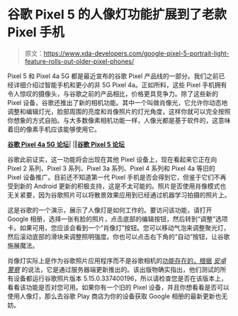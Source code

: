 # 谷歌 Pixel 5 的人像灯功能扩展到了老款 Pixel 手机

> 原文：<https://www.xda-developers.com/google-pixel-5-portrait-light-feature-rolls-out-older-pixel-phones/>

Pixel 5 和 Pixel 4a 5G 都是最近宣布的谷歌 Pixel 产品线的一部分。我们之前已经详细介绍过智能手机和更小的非 5G Pixel 4a。正如所料，这些 Pixel 手机拥有令人惊叹的摄像头，与谷歌之前的产品相比，价格更具竞争力。除了这些新的 Pixel 设备，谷歌还推出了新的相机功能。其中一个叫做肖像光，它允许你动态地调整和编辑灯光，脸部周围的亮度和肖像照片的灯光角度，这样你就可以完全按照你想象的方式自拍。与大多数像素相机功能一样，人像光都是基于软件的，这意味着旧的像素手机应该能够使用它。

**[谷歌 Pixel 4a 5G 论坛](https://forum.xda-developers.com/pixel-4a-5g)**| |**|[谷歌 Pixel 5 论坛](https://forum.xda-developers.com/pixel-5)**

谷歌此前证实，这一功能将会出现在其他 Pixel 设备上，现在看起来它正在向 Pixel 2 系列、Pixel 3 系列、Pixel 3a 系列、Pixel 4 系列和 Pixel 4a 等旧的 Pixel 设备推广。目前还不知道第一代 Pixel 手机是否会得到它，但鉴于它们不再受到新的 Android 更新的积极支持，这是不太可能的。照片是否使用肖像模式也无关紧要，因为谷歌照片可以将散景效果应用到已经通过机器学习拍摄的照片上。

这是谷歌的一个演示，展示了人像灯是如何工作的。要访问该功能，请打开 Google 相册，选择一张有脸的照片，点击底部的编辑按钮，然后转到“调整”选项卡。如果可用，您应该会看到一个“肖像灯”按钮。您可以移动气泡来调整聚光灯，然后滚动底部的滑块来调整照明强度。你也可以点击右下角的“自动”按钮，让谷歌施展魔法。

肖像灯实际上是作为谷歌照片应用程序而不是谷歌相机的[功能存在的，根据](https://www.xda-developers.com/google-photos-gets-improved-editor-and-suggestions-feature-on-android/) [*安卓警察*](https://www.androidpolice.com/2020/10/20/portrait-light-in-google-photos-is-rolling-out-to-older-pixels/) 的说法，它是通过服务器端更新推出的。该出版物确实指出，他们测试的所有设备都运行谷歌照片版本 5.15.0.337400196，所以请检查您是否在该版本上，看看该功能是否对您可用。如果你有一个旧的 Pixel 设备，并且你想看看是否可以使用人像灯，那么去谷歌 Play 商店为你的设备获取 Google 相册的最新更新也无妨。